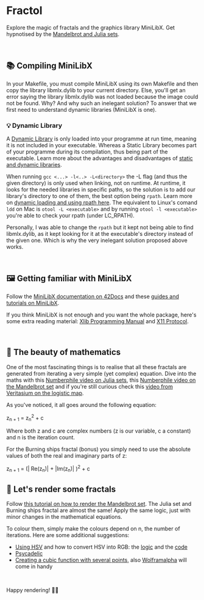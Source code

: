 # Fractol
Explore the magic of fractals and the graphics library MiniLibX.
Get hypnotised by the [Mandelbrot and Julia sets](https://julia.fractalnft.art/).

<br/>

## 📚 Compiling MiniLibX
In your Makefile, you must compile MiniLibX using its own Makefile and then copy the library libmlx.dylib to your current directory.
Else, you'll get an error saying the library libmlx.dylib was not loaded because the image could not be found.
Why?
And why such an inelegant solution?
To answer that we first need to understand dynamic libraries (MiniLibX is one).

### 💡 Dynamic Library
A [Dynamic Library](https://www.techopedia.com/definition/27133/dynamic-library) is only loaded into your programme at run time, meaning it is not included in your executable.
Whereas a Static Library becomes part of your programme during its compilation, thus being part of the executable.
Learn more about the advantages and disadvantages of [static and dynamic libraries](https://www.learncpp.com/cpp-tutorial/a1-static-and-dynamic-libraries/).

When running ```gcc <...> -l<..> -L<directory>``` the -L flag (and thus the given directory) is only used when linking, not on runtime.
At runtime, it looks for the needed libraries in specific paths, so the solution is to add our library's directory to one of them, the best option being ```rpath```.
Learn more on [dynamic loading and using rpath here](https://amir.rachum.com/blog/2016/09/17/shared-libraries/).
The equivalent to Linux's comand ```ldd``` on Mac is ```otool -L <executable>``` and by running ```otool -l <executable>``` you're able to check your rpath (under LC_RPATH).

Personally, I was able to change the ```rpath``` but it kept not being able to find libmlx.dylib, as it kept looking for it at the executable's directory instead of the given one. Which is why the very inelegant solution proposed above works.

<br/>

## 🖼 Getting familiar with MiniLibX
Follow the [MiniLibX documentation on 42Docs](https://harm-smits.github.io/42docs/libs/minilibx.html) and these [guides and tutorials on MiniLibX](https://gontjarow.github.io/MiniLibX/).

If you think MiniLibX is not enough and you want the whole package, here's some extra reading material: [Xlib Programming Manual](https://www.niksula.hut.fi/~jkirma/books/xlib.pdf#page=36) and [X11 Protocol](https://www.x.org/releases/X11R7.7/doc/xproto/x11protocol.html).

<br/>

## 🐰 The beauty of mathematics
One of the most fascinating things is to realise that all these fractals are generated from iterating a very simple (yet complex) equation.
Dive into the maths with this [Numberphile video on Julia sets](https://www.youtube.com/watch?v=FFftmWSzgmk), this [Numberphile video on the Mandelbrot set](https://www.youtube.com/watch?v=NGMRB4O922I) and if you're still curious check this [video from Veritasium on the logistic map](https://www.youtube.com/watch?v=ovJcsL7vyrk).

As you've noticed, it all goes around the following equation:
<p>z<sub>n + 1</sub> = z<sub>n</sub><sup>2</sup> + c</p>
Where both z and c are complex numbers (z is our variable, c a constant) and n is the iteration count.

For the Burning ships fractal (bonus) you simply need to use the absolute values of both the real and imaginary parts of z:
<p>z<sub>n + 1</sub> = (| Re(z<sub>n</sub>)| + |Im(z<sub>n</sub>)| )<sup>2</sup> + c


<br/>

## 🎨 Let's render some fractals
Follow [this tutorial on how to render the Mandelbrot set](http://warp.povusers.org/Mandelbrot/).
The Julia set and Burning ships fractal are almost the same!
Apply the same logic, just with minor changes in the mathematical equations.

To colour them, simply make the colours depend on n, the number of iterations.
Here are some additional suggestions:
* [Using HSV](https://www.codingame.com/playgrounds/2358/how-to-plot-the-mandelbrot-set/adding-some-colors) and how to convert HSV into RGB: the [logic](https://cs.stackexchange.com/questions/64549/convert-hsv-to-rgb-colors) and the [code](https://www.codespeedy.com/hsv-to-rgb-in-cpp/)
* [Psycadelic](https://math.stackexchange.com/questions/90916/how-should-i-assign-rgb-colors-to-points-in-the-mandelbrot-set)
* [Creating a cubic function with several points](https://stackoverflow.com/questions/16500656/which-color-gradient-is-used-to-color-mandelbrot-in-wikipedia), also [Wolframalpha](https://www.wolframalpha.com) will come in handy

<br/>

Happy rendering! 👨‍🎨
